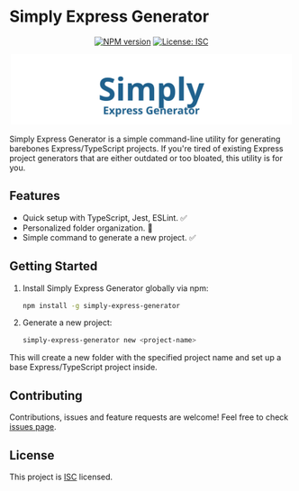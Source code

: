 # Simply Express Generator

<div align="center">

<!-- [![Build Status](https://github.com/marcosppollastri/simply-express-generator/actions/workflows/main.yml/badge.svg)](https://github.com/marcosppollastri/simply-express-generator/actions) -->
[![NPM version](https://img.shields.io/npm/v/simply-express-generator.svg?style=flat)](https://www.npmjs.com/package/simply-express-generator)
[![License: ISC](https://img.shields.io/badge/License-ISC-blue.svg)](https://opensource.org/licenses/ISC)

</div>

<p align="center">
    <img src="https://github.com/marcosppollastri/simply-express-generator/blob/master/logo.svg?raw=true" alt="Logo" width="500" />
</p>

Simply Express Generator is a simple command-line utility for generating barebones Express/TypeScript projects. If you're tired of existing Express project generators that are either outdated or too bloated, this utility is for you. 

## Features

- Quick setup with TypeScript, Jest, ESLint. ✅
- Personalized folder organization. 🚧
- Simple command to generate a new project. ✅

## Getting Started

1. Install Simply Express Generator globally via npm:

    ```bash
    npm install -g simply-express-generator
    ```

2. Generate a new project:

    ```bash
    simply-express-generator new <project-name>
    ```

This will create a new folder with the specified project name and set up a base Express/TypeScript project inside.

## Contributing

Contributions, issues and feature requests are welcome! Feel free to check [issues page](https://github.com/marcosppollastri/simply-express-generator/issues).

## License

This project is [ISC](https://opensource.org/licenses/ISC) licensed.
